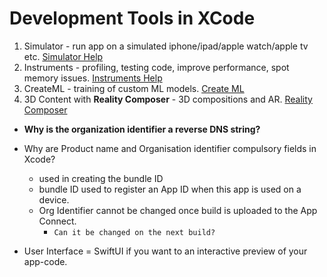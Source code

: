 # Development Tools in XCode
1. Simulator - run app on a simulated iphone/ipad/apple watch/apple tv etc. [Simulator Help](https://help.apple.com/simulator/mac/current/)
2. Instruments - profiling, testing code, improve performance, spot memory issues. [Instruments Help](https://help.apple.com/instruments/mac/current/)
3. CreateML - training of custom ML models. [Create ML](https://developer.apple.com/documentation/CreateML)
4. 3D Content with **Reality Composer** - 3D compositions and AR. [Reality Composer](https://developer.apple.com/documentation/RealityKit/creating-3d-content-with-reality-composer)

- **Why is the organization identifier a reverse DNS string?**

- Why are Product name and Organisation identifier compulsory fields in Xcode?
     - used in creating the bundle ID
     - bundle ID used to register an App ID when this app is used on a device.
     - Org Identifier cannot be changed once build is uploaded to the App Connect.
        - `Can it be changed on the next build?`

- User Interface = SwiftUI if you want to an interactive preview of your app-code.